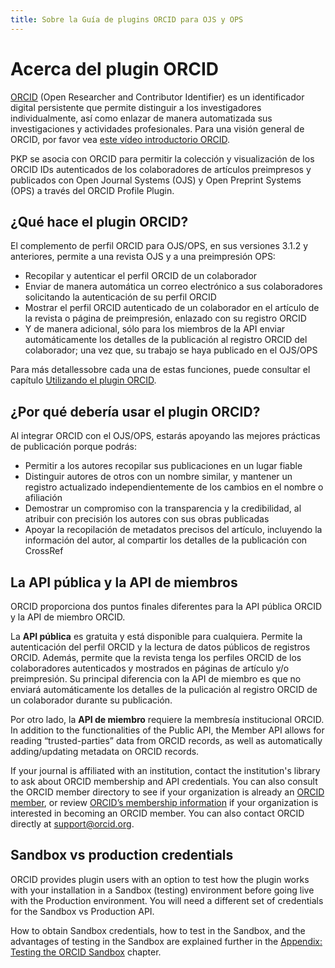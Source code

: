 ```yaml
---
title: Sobre la Guía de plugins ORCID para OJS y OPS
---
```


# Acerca del plugin ORCID

[ORCID](https://orcid.org/) (Open Researcher and Contributor Identifier) es un identificador digital persistente que permite distinguir a los investigadores individualmente, así como enlazar de manera automatizada sus investigaciones y actividades profesionales. Para una visión general de ORCID, por favor vea [este vídeo introductorio ORCID](https://vimeo.com/97150912).

PKP se asocia con ORCID para permitir la colección y visualización de los ORCID IDs autenticados de los colaboradores de artículos preimpresos y publicados con Open Journal Systems (OJS) y Open Preprint Systems (OPS) a través del ORCID Profile Plugin.

## ¿Qué hace el plugin ORCID?

El complemento de perfil ORCID para OJS/OPS, en sus versiones 3.1.2 y anteriores, permite a una revista OJS y a una preimpresión OPS:

* Recopilar y autenticar el perfil ORCID de un colaborador
* Enviar de manera automática un correo electrónico a sus colaboradores solicitando la autenticación de su perfil ORCID
* Mostrar el perfil ORCID autenticado de un colaborador en el artículo de la revista o página de preimpresión, enlazado con su registro ORCID
* Y de manera adicional, sólo para los miembros de la API enviar automáticamente los detalles de la publicación al registro ORCID del colaborador; una vez que, su trabajo se haya publicado en el OJS/OPS

Para más detallessobre cada una de estas funciones, puede consultar el capítulo [Utilizando el plugin ORCID](./using-plugin.md).

## ¿Por qué debería usar el plugin ORCID?

Al integrar ORCID con el OJS/OPS, estarás apoyando las mejores prácticas de publicación porque podrás:

* Permitir a los autores recopilar sus publicaciones en un lugar fiable
* Distinguir autores de otros con un nombre similar, y mantener un registro actualizado independientemente de los cambios en el nombre o afiliación
* Demostrar un compromiso con la transparencia y la credibilidad, al atribuir con precisión los autores con sus obras publicadas
* Apoyar la recopilación de metadatos precisos del artículo, incluyendo la información del autor, al compartir los detalles de la publicación con CrossRef

## La API pública y la API de miembros

ORCID proporciona dos puntos finales diferentes para la API pública ORCID y la API de miembro ORCID.

La **API pública** es gratuita y está disponible para cualquiera. Permite la autenticación del perfil ORCID y la lectura de datos públicos de registros ORCID. Además, permite que la revista tenga los perfiles ORCID de los colaboradores autenticados y mostrados en páginas de artículo y/o preimpresión. Su principal diferencia con la API de miembro es que no enviará automáticamente los detalles de la pulicación al registro ORCID de un colaborador durante su publicación.

Por otro lado, la **API de miembro** requiere la membresía institucional ORCID. In addition to the functionalities of the Public API, the Member API allows for reading “trusted-parties” data from ORCID records, as well as automatically adding/updating metadata on ORCID records.

If your journal is affiliated with an institution, contact the institution's library to ask about ORCID membership and API credentials. You can also consult the ORCID member directory to see if your organization is already an [ORCID member](https://orcid.org/members), or review [ORCID’s membership information](https://orcid.org/about/membership) if your organization is interested in becoming an ORCID member. You can also contact ORCID directly at support@orcid.org.

## Sandbox vs production credentials

ORCID provides plugin users with an option to test how the plugin works with your installation in a Sandbox (testing) environment before going live with the Production environment. You will need a different set of credentials for the Sandbox vs Production API.

How to obtain Sandbox credentials, how to test in the Sandbox, and the advantages of testing in the Sandbox are explained further in the [Appendix: Testing the ORCID Sandbox](./appendix-testing-orcid-sandbox.md) chapter.
